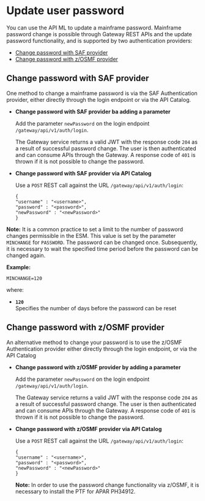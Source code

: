 # Update user password

You can use the API ML to update a mainframe password. Mainframe password change is possible through Gateway REST APIs and the update password functionality, and is supported by two authentication providers:

* [Change password with SAF provider](#change-password-with-saf-provider)
* [Change password with z/OSMF provider](#change-password-with-zosmf-provider)


## Change password with SAF provider

One method to change a mainframe password is via the SAF Authentication provider, either directly through the login endpoint or via the API Catalog.  

* **Change password with SAF provider ba adding a parameter**

    Add the parameter `newPassword` on the login endpoint `/gateway/api/v1/auth/login`. 

    The Gateway service returns a valid JWT with the response code `204` as a result of successful password change. The user is then authenticated and can consume APIs through the Gateway. A response code of `401` is thrown if it is not possible to change the password.

* **Change password with SAF provider via API Catalog**

    Use a `POST` REST call against the URL `/gateway/api/v1/auth/login`:

    ```
    {
    "username" : "<username>",
    "password" : "<password>",
    "newPassword" : "<newPassword>"
    }
    ```

**Note:**
It is a common practice to set a limit to the number of password changes permissible in the ESM. This value is set by the parameter `MINCHANGE` for `PASSWORD`. The password can be changed once. Subsequently, it is necessary to wait the specified time period before the password can be changed again.

**Example:**

`MINCHANGE=120`

where:

* **`120`**  
Specifies the number of days before the password can be reset

## Change password with z/OSMF provider 

An alternative method to change your password is to use the z/OSMF Authentication provider either directly through the login endpoint, or via the API Catalog

* **Change password with z/OSMF provider by adding a parameter**

    Add the parameter `newPassword` on the login endpoint `/gateway/api/v1/auth/login`. 

    The Gateway service returns a valid JWT with the response code `204` as a result of successful password change. The user is then authenticated and can consume APIs through the Gateway. A response code of `401` is thrown if it is not possible to change the password.

* **Change password with z/OSMF provider via API Catalog**

    Use a `POST` REST call against the URL `/gateway/api/v1/auth/login`:

    ```
    {
    "username" : "<username>",
    "password" : "<password>",
    "newPassword" : "<newPassword>"
    }
    ```

    **Note:**
    In order to use the password change functionality via z/OSMF, it is necessary to install the PTF for APAR PH34912.
